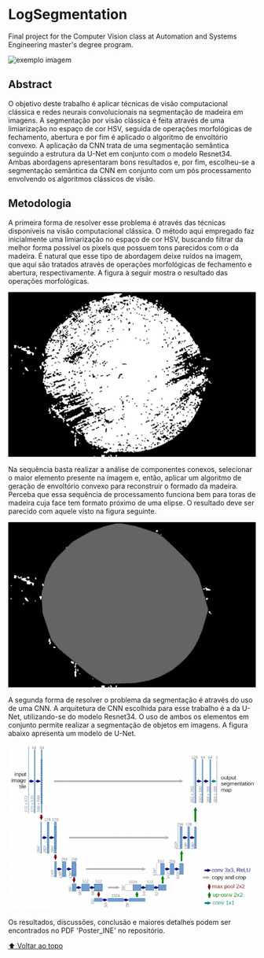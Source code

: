 # LogSegmentation

Final project for the Computer Vision class at Automation and Systems Engineering master's degree program.

<img src="exemplo-image.png" alt="exemplo imagem">

## Abstract

O objetivo deste trabalho é aplicar técnicas de visão computacional clássica e redes neurais convolucionais na segmentação de madeira em imagens. A segmentação por visão clássica é feita através de uma limiarização no espaço de cor HSV, seguida de operações morfológicas de fechamento, abertura e por fim é aplicado o algoritmo de envoltório convexo. A aplicação da CNN trata de uma segmentação semântica seguindo a estrutura da U-Net em conjunto com o modelo Resnet34. Ambas abordagens apresentaram bons resultados e, por fim, escolheu-se a segmentação semântica da CNN em conjunto com um pós processamento envolvendo os algoritmos clássicos de visão.


## Metodologia


A primeira forma de resolver esse problema é através das técnicas disponíveis na visão computacional clássica. O método aqui empregado faz inicialmente uma limiarização no espaço de cor HSV, buscando filtrar da melhor forma possível os pixels que possuem tons parecidos com o da madeira. É natural que esse tipo de abordagem deixe ruídos na imagem, que aqui são tratados através de operações morfológicas de fechamento e abertura, respectivamente. A figura à seguir mostra o resultado das operações morfológicas.

<img src="morfo.png" alt="Operação morfológica.">

Na sequência basta realizar a análise de componentes conexos, selecionar o maior elemento presente na imagem e, então, aplicar um algoritmo de geração de envoltório convexo para reconstruir o formado da madeira. Perceba que essa sequência de processamento funciona bem para toras de madeira cuja face tem formato próximo de uma elipse. O resultado deve ser parecido com aquele visto na figura seguinte.

<img src="convex.png" alt="Operação de envoltório convexo.">

A segunda forma de resolver o problema da segmentação é através do uso de uma CNN. A arquitetura de CNN escolhida para esse trabalho é a da U-Net, utilizando-se do modelo Resnet34. O uso de ambos os elementos em conjunto permite realizar a segmentação de objetos em imagens. A figura abaixo apresenta um modelo de U-Net.

<img src="unet.png" alt="Arquitetura da U-Net.">

Os resultados, discussões, conclusão e maiores detalhes podem ser encontrados no PDF 'Poster_INE' no repositório.

[⬆ Voltar ao topo](#nome-do-projeto)<br>
